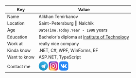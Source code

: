 Key | Value
------------ | -------------
Name | Alikhan Temirkanov
Location | Saint-Petersburg \|\| Nalchik
Age | `DateTime.Today.Year - 1998` years
Education | Bachelor's diploma at [Institute of Technology](http://technolog.edu.ru/)
Work at | really nice company
Kinda know | .NET, C#, WPF, WinForms, EF
Want to know | ASP.NET, TypeScript
Contact me | [![image](/telegram30.png)](https://t.me/kiraventom) [![image](/inst30.png)](https://instagram.com/kiraventom) [![image](/vk30.png)](https://vk.com/kiraventom)
